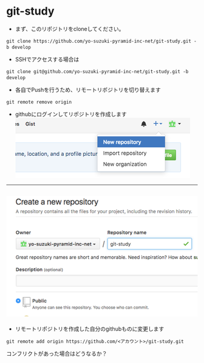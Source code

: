 git-study
===

- まず、このリポジトリをcloneしてください。   
```
git clone https://github.com/yo-suzuki-pyramid-inc-net/git-study.git -b develop
```
- SSHでアクセスする場合は
```
git clone git@github.com/yo-suzuki-pyramid-inc-net/git-study.git -b develop
```

- 各自でPushを行うため、リモートリポジトリを切り替えます
```
git remote remove origin
```
- githubにログインしてリポジトリを作成します
![](img/github_top.png)
---
![](img/github_create_repo.png)
---
- リモートリポジトリを作成した自分のgithubものに変更します
```
git remote add origin https://github.com/<アカウント>/git-study.git
```
コンフリクトがあった場合はどうなるか？
